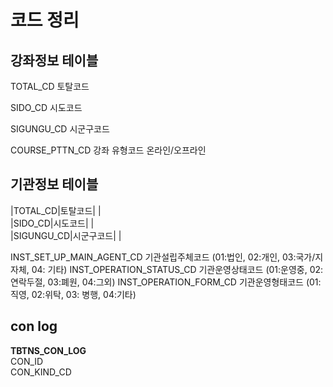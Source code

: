 
# 코드 정리

## 강좌정보 테이블

TOTAL_CD 토탈코드  

SIDO_CD 시도코드  

SIGUNGU_CD 시군구코드  

COURSE_PTTN_CD 강좌 유형코드 온라인/오프라인  

## 기관정보 테이블

|TOTAL_CD|토탈코드| |  
|SIDO_CD|시도코드| |  
|SIGUNGU_CD|시군구코드| |  

INST_SET_UP_MAIN_AGENT_CD 기관설립주체코드 
(01:법인, 02:개인,  03:국가/지자체, 04: 기타)
INST_OPERATION_STATUS_CD 기관운영상태코드
(01:운영중, 02:연락두절, 03:폐원, 04:그외)
INST_OPERATION_FORM_CD 기관운영형태코드
(01:직영, 02:위탁, 03: 병행, 04:기타)

## con log

**TBTNS_CON_LOG**  
CON_ID  
CON_KIND_CD  


<!--stackedit_data:
eyJoaXN0b3J5IjpbMTI0NzMyMzg1NCw5MDIyNTE5NjYsLTExNz
c1ODM0MzMsMjc1NDIwNDcsMTM0NDAwODQ4LDE4NTg3MTQwNDZd
fQ==
-->
